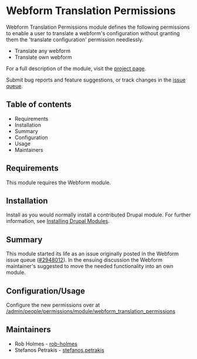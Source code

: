 # Webform Translation Permissions

Webform Translation Permissions module defines the following permissions to
enable a user to translate a webform's configuration without granting them the
'translate configuration' permission needlessly.

- Translate any webform
- Translate own webform

For a full description of the module, visit the
[project page](https://www.drupal.org/project/webform_translation_permissions).

Submit bug reports and feature suggestions, or track changes in the
[issue queue](https://www.drupal.org/project/issues/webform_translation_permissions).


## Table of contents

- Requirements
- Installation
- Summary
- Configuration
- Usage
- Maintainers


## Requirements

This module requires the Webform module.


## Installation

Install as you would normally install a contributed Drupal module. For further
information, see
[Installing Drupal Modules](https://www.drupal.org/docs/extending-drupal/installing-drupal-modules).


## Summary

This module started its life as an issue originally posted in the Webform issue queue ([#2948012](https://www.drupal.org/project/issues/webform_translation_permissions)).
In the ensuing discussion the Webform maintainer's suggested to move the needed functionality into an own module.


## Configuration/Usage

Configure the new permissions over at  [/admin/people/permissions/module/webform_translation_permissions]()


## Maintainers

- Rob Holmes - [rob-holmes](https://www.drupal.org/u/rob-holmes)
- Stefanos Petrakis - [stefanos.petrakis](https://www.drupal.org/u/stefanospetrakis)
